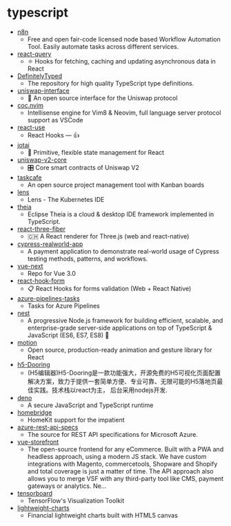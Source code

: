 # typescript
- [n8n](https://github.com/n8n-io/n8n)
  - Free and open fair-code licensed node based Workflow Automation Tool. Easily automate tasks across different services.
- [react-query](https://github.com/tannerlinsley/react-query)
  - ⚛️ Hooks for fetching, caching and updating asynchronous data in React
- [DefinitelyTyped](https://github.com/DefinitelyTyped/DefinitelyTyped)
  - The repository for high quality TypeScript type definitions.
- [uniswap-interface](https://github.com/Uniswap/uniswap-interface)
  - 🦄 An open source interface for the Uniswap protocol
- [coc.nvim](https://github.com/neoclide/coc.nvim)
  - Intellisense engine for Vim8 & Neovim, full language server protocol support as VSCode
- [react-use](https://github.com/streamich/react-use)
  - React Hooks — 👍
- [jotai](https://github.com/pmndrs/jotai)
  - 👻 Primitive, flexible state management for React
- [uniswap-v2-core](https://github.com/Uniswap/uniswap-v2-core)
  - 🎛 Core smart contracts of Uniswap V2
- [taskcafe](https://github.com/JordanKnott/taskcafe)
  - An open source project management tool with Kanban boards
- [lens](https://github.com/lensapp/lens)
  - Lens - The Kubernetes IDE
- [theia](https://github.com/eclipse-theia/theia)
  - Eclipse Theia is a cloud & desktop IDE framework implemented in TypeScript.
- [react-three-fiber](https://github.com/pmndrs/react-three-fiber)
  - 🇨🇭 A React renderer for Three.js (web and react-native)
- [cypress-realworld-app](https://github.com/cypress-io/cypress-realworld-app)
  - A payment application to demonstrate real-world usage of Cypress testing methods, patterns, and workflows.
- [vue-next](https://github.com/vuejs/vue-next)
  - Repo for Vue 3.0
- [react-hook-form](https://github.com/react-hook-form/react-hook-form)
  - 📋 React Hooks for forms validation (Web + React Native)
- [azure-pipelines-tasks](https://github.com/microsoft/azure-pipelines-tasks)
  - Tasks for Azure Pipelines
- [nest](https://github.com/nestjs/nest)
  - A progressive Node.js framework for building efficient, scalable, and enterprise-grade server-side applications on top of TypeScript & JavaScript (ES6, ES7, ES8) 🚀
- [motion](https://github.com/framer/motion)
  - Open source, production-ready animation and gesture library for React
- [h5-Dooring](https://github.com/MrXujiang/h5-Dooring)
  - (H5编辑器)H5-Dooring是一款功能强大，开源免费的H5可视化页面配置解决方案，致力于提供一套简单方便、专业可靠、无限可能的H5落地页最佳实践。技术栈以react为主， 后台采用nodejs开发.
- [deno](https://github.com/denoland/deno)
  - A secure JavaScript and TypeScript runtime
- [homebridge](https://github.com/homebridge/homebridge)
  - HomeKit support for the impatient
- [azure-rest-api-specs](https://github.com/Azure/azure-rest-api-specs)
  - The source for REST API specifications for Microsoft Azure.
- [vue-storefront](https://github.com/DivanteLtd/vue-storefront)
  - The open-source frontend for any eCommerce. Built with a PWA and headless approach, using a modern JS stack. We have custom integrations with Magento, commercetools, Shopware and Shopify and total coverage is just a matter of time. The API approach also allows you to merge VSF with any third-party tool like CMS, payment gateways or analytics. Ne…
- [tensorboard](https://github.com/tensorflow/tensorboard)
  - TensorFlow's Visualization Toolkit
- [lightweight-charts](https://github.com/tradingview/lightweight-charts)
  - Financial lightweight charts built with HTML5 canvas
